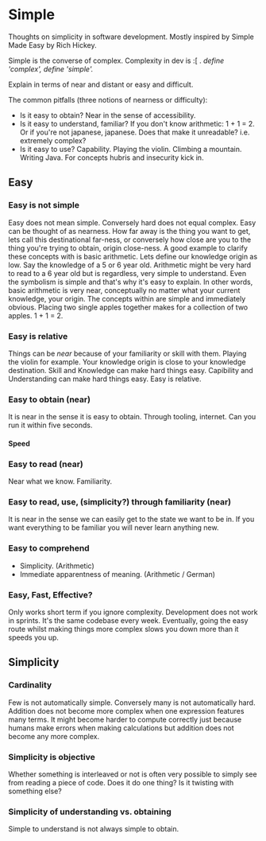 # Simple
Thoughts on simplicity in software development. Mostly inspired by Simple Made Easy by Rich Hickey.

Simple is the converse of complex. Complexity in dev is :[ .
 _define 'complex', define 'simple'._

Explain in terms of near and distant or easy and difficult. 

The common pitfalls (three notions of nearness or difficulty):
* Is it easy to obtain? Near in the sense of accessibility.
* Is it easy to understand, familiar? If you don't know arithmetic: 1 + 1 = 2. Or if you're not japanese, japanese. Does that make it unreadable? i.e. extremely complex?
* Is it easy to use? Capability. Playing the violin. Climbing a mountain. Writing Java. For concepts hubris and insecurity kick in.

## Easy

### Easy is not simple
Easy does not mean simple. Conversely hard does not equal complex. Easy can be thought of as nearness. How far away is the thing you want to get, lets call this destinational far-ness, or conversely how close are you to the thing you're trying to obtain, origin close-ness. A good example to clarify these concepts with is basic arithmetic. Lets define our knowledge origin as low. Say the knowledge of a 5 or 6 year old. Arithmetic might be very hard to read to a 6 year old but is regardless, very simple to understand. Even the symbolism is simple and that's why it's easy to explain. In other words, basic arithmetic is very near, conceptually no matter what your current knowledge, your origin. The concepts within are simple and immediately obvious. Placing two single apples together makes for a collection of two apples. 1 + 1 = 2.

### Easy is relative
Things can be _near_ because of your familiarity or skill with them. Playing the violin for example. Your knowledge origin is close to your knowledge destination. Skill and Knowledge can make hard things easy. Capibility and Understanding can make hard things easy. Easy is relative.

### Easy to obtain (near)
It is near in the sense it is easy to obtain. Through tooling, internet. Can you run it within five seconds.
#### Speed

### Easy to read (near)
Near what we know. Familiarity.

### Easy to read, use, (simplicity?) through familiarity (near)
It is near in the sense we can easily get to the state we want to be in. If you want everything to be familiar you will never learn anything new.

### Easy to comprehend
* Simplicity. (Arithmetic)
* Immediate apparentness of meaning. (Arithmetic / German)

### Easy, Fast, Effective?
Only works short term if you ignore complexity. Development does not work in sprints. It's the same codebase every week. Eventually, going the easy route whilst making things more complex slows you down more than it speeds you up.

## Simplicity

### Cardinality
Few is not automatically simple. Conversely many is not automatically hard. Addition does not become more complex when one expression features many terms. It might become harder to compute correctly just because humans make errors when making calculations but addition does not become any more complex.

### Simplicity is objective
Whether something is interleaved or not is often very possible to simply see from reading a piece of code. Does it do one thing? Is it twisting with something else?

### Simplicity of understanding vs. obtaining
Simple to understand is not always simple to obtain.

